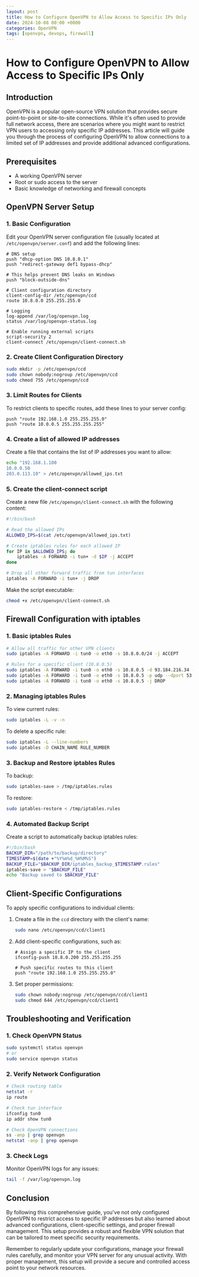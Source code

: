 ```yaml
---
layout: post
title: How to Configure OpenVPN to Allow Access to Specific IPs Only
date: 2024-10-08 00:00 +0000
categories: OpenVPN
tags: [openvpn, devops, firewall]
---
```

# How to Configure OpenVPN to Allow Access to Specific IPs Only

## Introduction
OpenVPN is a popular open-source VPN solution that provides secure point-to-point or site-to-site connections. While it's often used to provide full network access, there are scenarios where you might want to restrict VPN users to accessing only specific IP addresses. This article will guide you through the process of configuring OpenVPN to allow connections to a limited set of IP addresses and provide additional advanced configurations.

## Prerequisites
- A working OpenVPN server
- Root or sudo access to the server
- Basic knowledge of networking and firewall concepts

## OpenVPN Server Setup

### 1. Basic Configuration

Edit your OpenVPN server configuration file (usually located at `/etc/openvpn/server.conf`) and add the following lines:

```
# DNS setup
push "dhcp-option DNS 10.8.0.1"
push "redirect-gateway def1 bypass-dhcp"

# This helps prevent DNS leaks on Windows
push "block-outside-dns"

# Client configuration directory
client-config-dir /etc/openvpn/ccd
route 10.8.0.0 255.255.255.0

# Logging
log-append /var/log/openvpn.log
status /var/log/openvpn-status.log

# Enable running external scripts
script-security 2
client-connect /etc/openvpn/client-connect.sh
```

### 2. Create Client Configuration Directory

```bash
sudo mkdir -p /etc/openvpn/ccd
sudo chown nobody:nogroup /etc/openvpn/ccd
sudo chmod 755 /etc/openvpn/ccd
```

### 3. Limit Routes for Clients

To restrict clients to specific routes, add these lines to your server config:

```
push "route 192.168.1.0 255.255.255.0"
push "route 10.0.0.5 255.255.255.255"
```

### 4. Create a list of allowed IP addresses

Create a file that contains the list of IP addresses you want to allow:

```bash
echo "192.168.1.100
10.0.0.50
203.0.113.10" > /etc/openvpn/allowed_ips.txt
```

### 5. Create the client-connect script

Create a new file `/etc/openvpn/client-connect.sh` with the following content:

```bash
#!/bin/bash

# Read the allowed IPs
ALLOWED_IPS=$(cat /etc/openvpn/allowed_ips.txt)

# Create iptables rules for each allowed IP
for IP in $ALLOWED_IPS; do
    iptables -A FORWARD -i tun+ -d $IP -j ACCEPT
done

# Drop all other forward traffic from tun interfaces
iptables -A FORWARD -i tun+ -j DROP
```

Make the script executable:

```bash
chmod +x /etc/openvpn/client-connect.sh
```

## Firewall Configuration with iptables

### 1. Basic iptables Rules

```bash
# Allow all traffic for other VPN clients
sudo iptables -A FORWARD -i tun0 -o eth0 -s 10.8.0.0/24 -j ACCEPT

# Rules for a specific client (10.8.0.5)
sudo iptables -A FORWARD -i tun0 -o eth0 -s 10.8.0.5 -d 93.184.216.34 -j ACCEPT
sudo iptables -A FORWARD -i tun0 -o eth0 -s 10.8.0.5 -p udp --dport 53 -j ACCEPT
sudo iptables -A FORWARD -i tun0 -o eth0 -s 10.8.0.5 -j DROP
```

### 2. Managing iptables Rules

To view current rules:
```bash
sudo iptables -L -v -n
```

To delete a specific rule:
```bash
sudo iptables -L --line-numbers
sudo iptables -D CHAIN_NAME RULE_NUMBER
```

### 3. Backup and Restore iptables Rules

To backup:
```bash
sudo iptables-save > /tmp/iptables.rules
```

To restore:
```bash
sudo iptables-restore < /tmp/iptables.rules
```

### 4. Automated Backup Script

Create a script to automatically backup iptables rules:

```bash
#!/bin/bash
BACKUP_DIR="/path/to/backup/directory"
TIMESTAMP=$(date +"%Y%m%d_%H%M%S")
BACKUP_FILE="$BACKUP_DIR/iptables_backup_$TIMESTAMP.rules"
iptables-save > "$BACKUP_FILE"
echo "Backup saved to $BACKUP_FILE"
```

## Client-Specific Configurations

To apply specific configurations to individual clients:

1. Create a file in the `ccd` directory with the client's name:
   ```bash
   sudo nano /etc/openvpn/ccd/client1
   ```

2. Add client-specific configurations, such as:
   ```
   # Assign a specific IP to the client
   ifconfig-push 10.8.0.200 255.255.255.255

   # Push specific routes to this client
   push "route 192.168.1.0 255.255.255.0"
   ```

3. Set proper permissions:
   ```bash
   sudo chown nobody:nogroup /etc/openvpn/ccd/client1
   sudo chmod 644 /etc/openvpn/ccd/client1
   ```

## Troubleshooting and Verification

### 1. Check OpenVPN Status
```bash
sudo systemctl status openvpn
# or
sudo service openvpn status
```

### 2. Verify Network Configuration
```bash
# Check routing table
netstat -r
ip route

# Check tun interface
ifconfig tun0
ip addr show tun0

# Check OpenVPN connections
ss -anp | grep openvpn
netstat -anp | grep openvpn
```

### 3. Check Logs
Monitor OpenVPN logs for any issues:
```bash
tail -f /var/log/openvpn.log
```

## Conclusion

By following this comprehensive guide, you've not only configured OpenVPN to restrict access to specific IP addresses but also learned about advanced configurations, client-specific settings, and proper firewall management. This setup provides a robust and flexible VPN solution that can be tailored to meet specific security requirements.

Remember to regularly update your configurations, manage your firewall rules carefully, and monitor your VPN server for any unusual activity. With proper management, this setup will provide a secure and controlled access point to your network resources.
